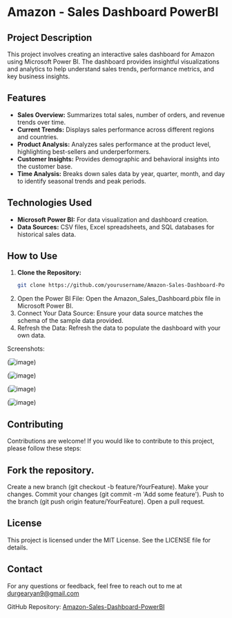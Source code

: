 # Amazon - Sales Dashboard PowerBI

## Project Description
This project involves creating an interactive sales dashboard for Amazon using Microsoft Power BI. The dashboard provides insightful visualizations and analytics to help understand sales trends, performance metrics, and key business insights.

## Features
- **Sales Overview:** Summarizes total sales, number of orders, and revenue trends over time.
- **Current Trends:** Displays sales performance across different regions and countries.
- **Product Analysis:** Analyzes sales performance at the product level, highlighting best-sellers and underperformers.
- **Customer Insights:** Provides demographic and behavioral insights into the customer base.
- **Time Analysis:** Breaks down sales data by year, quarter, month, and day to identify seasonal trends and peak periods.

## Technologies Used
- **Microsoft Power BI:** For data visualization and dashboard creation.
- **Data Sources:** CSV files, Excel spreadsheets, and SQL databases for historical sales data.

## How to Use
1. **Clone the Repository:**
   ```bash
   git clone https://github.com/yourusername/Amazon-Sales-Dashboard-PowerBI.git
2. Open the Power BI File:
   Open the Amazon_Sales_Dashboard.pbix file in Microsoft Power BI.
3. Connect Your Data Source:
   Ensure your data source matches the schema of the sample data provided.
4. Refresh the Data:
   Refresh the data to populate the dashboard with your own data.

Screenshots: 

(![image](https://github.com/AryanDurge/Amazon--Sales-DashBoard-PowerBi/blob/main/Screenshot%202024-07-17%20003231.png?raw=true))

(![image](https://github.com/AryanDurge/Amazon--Sales-DashBoard-PowerBi/blob/main/Screenshot%202024-07-17%20003518.png?raw=true))

(![image](https://github.com/AryanDurge/Amazon--Sales-DashBoard-PowerBi/blob/main/Screenshot%202024-07-17%20003532.png?raw=true))

(![image](https://github.com/AryanDurge/Amazon--Sales-DashBoard-PowerBi/blob/main/Screenshot%202024-07-17%20003506.png?raw=true))


## Contributing
Contributions are welcome! If you would like to contribute to this project, please follow these steps:

## Fork the repository.

Create a new branch (git checkout -b feature/YourFeature).
Make your changes.
Commit your changes (git commit -m 'Add some feature').
Push to the branch (git push origin feature/YourFeature).
Open a pull request.

## License
This project is licensed under the MIT License. See the LICENSE file for details.

## Contact
For any questions or feedback, feel free to reach out to me at durgearyan9@gmail.com

GitHub Repository: [Amazon-Sales-Dashboard-PowerBI](https://github.com/AryanDurge/Amazon--Sales-DashBoard-PowerBi)

   
